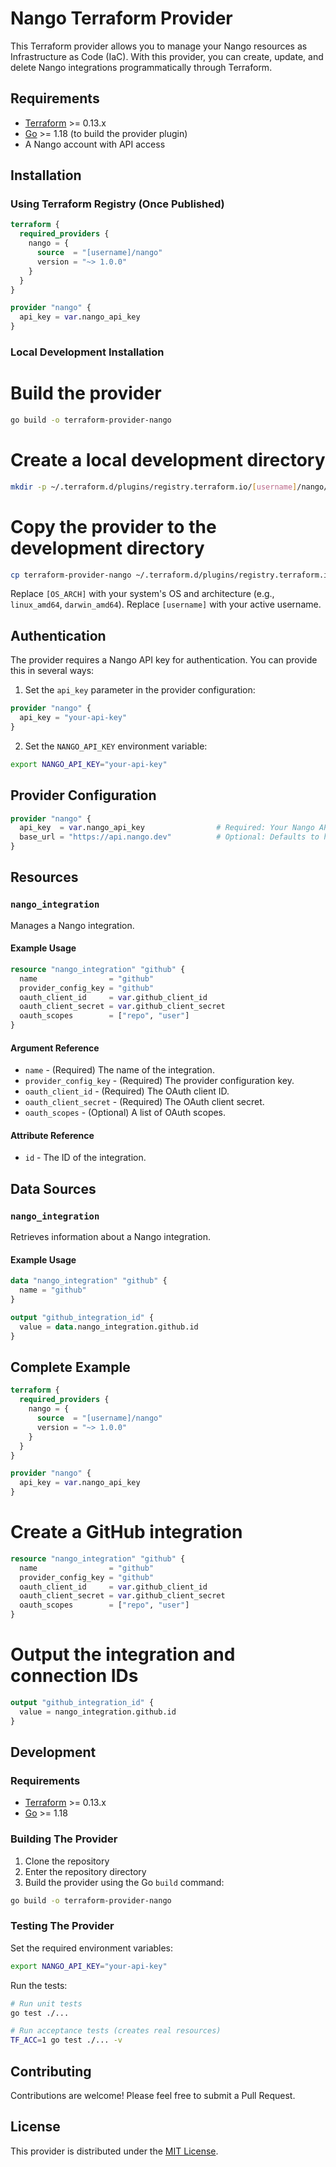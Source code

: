 # Nango Terraform Provider

This Terraform provider allows you to manage your Nango resources as Infrastructure as Code (IaC). With this provider, you can create, update, and delete Nango integrations programmatically through Terraform.

## Requirements

- [Terraform](https://www.terraform.io/downloads.html) >= 0.13.x
- [Go](https://golang.org/doc/install) >= 1.18 (to build the provider plugin)
- A Nango account with API access

## Installation

### Using Terraform Registry (Once Published)
```terraform
terraform {
  required_providers {
    nango = {
      source  = "[username]/nango"
      version = "~> 1.0.0"
    }
  }
}

provider "nango" {
  api_key = var.nango_api_key
}
```
### Local Development Installation

# Build the provider
```bash
go build -o terraform-provider-nango
```

# Create a local development directory
```bash
mkdir -p ~/.terraform.d/plugins/registry.terraform.io/[username]/nango/1.0.0/[OS_ARCH]
```

# Copy the provider to the development directory
```bash
cp terraform-provider-nango ~/.terraform.d/plugins/registry.terraform.io/[username]/nango/1.0.0/[OS_ARCH]/terraform-provider-nango_v1.0.0
```
Replace `[OS_ARCH]` with your system's OS and architecture (e.g., `linux_amd64`, `darwin_amd64`).
Replace `[username]` with your active username.

## Authentication

The provider requires a Nango API key for authentication. You can provide this in several ways:

1. Set the `api_key` parameter in the provider configuration:
```terraform
provider "nango" {
  api_key = "your-api-key"
}
```

2. Set the `NANGO_API_KEY` environment variable:
```bash
export NANGO_API_KEY="your-api-key"
```

## Provider Configuration
```terraform  
provider "nango" {
  api_key  = var.nango_api_key                # Required: Your Nango API key
  base_url = "https://api.nango.dev"          # Optional: Defaults to https://api.nango.dev
}
```

## Resources

### `nango_integration`

Manages a Nango integration.

#### Example Usage
```terraform
resource "nango_integration" "github" {
  name                = "github"
  provider_config_key = "github"
  oauth_client_id     = var.github_client_id
  oauth_client_secret = var.github_client_secret
  oauth_scopes        = ["repo", "user"]
}
```
#### Argument Reference

* `name` - (Required) The name of the integration.
* `provider_config_key` - (Required) The provider configuration key.
* `oauth_client_id` - (Required) The OAuth client ID.
* `oauth_client_secret` - (Required) The OAuth client secret.
* `oauth_scopes` - (Optional) A list of OAuth scopes.

#### Attribute Reference

* `id` - The ID of the integration.

## Data Sources

### `nango_integration`

Retrieves information about a Nango integration.

#### Example Usage
```terraform
data "nango_integration" "github" {
  name = "github"
}
```

```terraform    
output "github_integration_id" {
  value = data.nango_integration.github.id
}
```

## Complete Example
```terraform
terraform {
  required_providers {
    nango = {
      source  = "[username]/nango"
      version = "~> 1.0.0"
    }
  }
}

provider "nango" {
  api_key = var.nango_api_key
}
```
# Create a GitHub integration
```terraform
resource "nango_integration" "github" {
  name                = "github"
  provider_config_key = "github"
  oauth_client_id     = var.github_client_id
  oauth_client_secret = var.github_client_secret
  oauth_scopes        = ["repo", "user"]
}
```

# Output the integration and connection IDs
```terraform
output "github_integration_id" {
  value = nango_integration.github.id
}
```
## Development

### Requirements

- [Terraform](https://www.terraform.io/downloads.html) >= 0.13.x
- [Go](https://golang.org/doc/install) >= 1.18

### Building The Provider

1. Clone the repository
2. Enter the repository directory
3. Build the provider using the Go `build` command:
```bash
go build -o terraform-provider-nango
```

### Testing The Provider

Set the required environment variables:
```bash
export NANGO_API_KEY="your-api-key"
```

Run the tests:
```bash 
# Run unit tests
go test ./...

# Run acceptance tests (creates real resources)
TF_ACC=1 go test ./... -v
```

## Contributing

Contributions are welcome! Please feel free to submit a Pull Request.

## License

This provider is distributed under the [MIT License](LICENSE).
